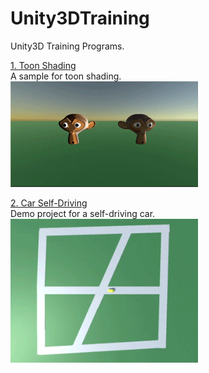 # Unity3DTraining
Unity3D Training Programs.    

[1. Toon Shading](https://github.com/Tlsirius/Unity3DTraining/tree/master/ToonShading)    
A sample for toon shading.    
<img src="ToonShading/ToonShading.gif" width="300"> 

[2. Car Self-Driving](https://github.com/Tlsirius/Unity3DTraining/tree/master/SelfDrivingCar)    
Demo project for a self-driving car.    
<img src="SelfDrivingCar/SelfDriving.gif" width="300"> 
